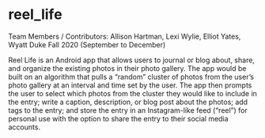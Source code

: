 # reel_life

Team Members / Contributors: Allison Hartman, Lexi Wylie, Elliot Yates, Wyatt Duke
Fall 2020 (September to December)

Reel Life is an Android app that allows users to journal or blog about, share, and organize the existing photos in their photo gallery. The app would be built on an algorithm that pulls a “random” cluster of photos from the user’s photo gallery at an interval and time set by the user. The app then prompts the user to select which photos from the cluster they would like to include in the entry; write a caption, description, or blog post about the photos; add tags to the entry; and store the entry in an Instagram-like feed (“reel”) for personal use with the option to share the entry to their social media accounts.
